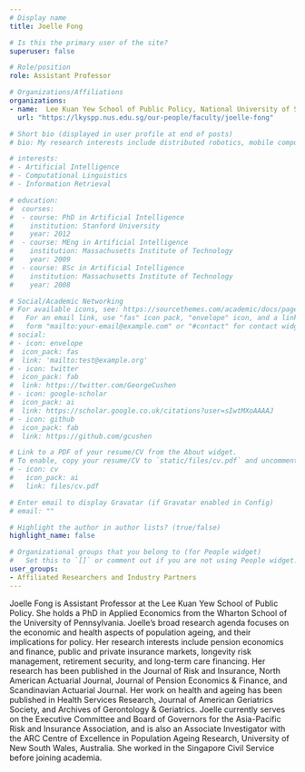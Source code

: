 ```yaml
---
# Display name
title: Joelle Fong

# Is this the primary user of the site?
superuser: false

# Role/position
role: Assistant Professor

# Organizations/Affiliations
organizations:
- name:  Lee Kuan Yew School of Public Policy, National University of Singapore
  url: "https://lkyspp.nus.edu.sg/our-people/faculty/joelle-fong"

# Short bio (displayed in user profile at end of posts)
# bio: My research interests include distributed robotics, mobile computing and programmable matter.

# interests:
# - Artificial Intelligence
# - Computational Linguistics
# - Information Retrieval

# education:
#  courses:
#  - course: PhD in Artificial Intelligence
#    institution: Stanford University
#    year: 2012
#  - course: MEng in Artificial Intelligence
#    institution: Massachusetts Institute of Technology
#    year: 2009
#  - course: BSc in Artificial Intelligence
#    institution: Massachusetts Institute of Technology
#    year: 2008

# Social/Academic Networking
# For available icons, see: https://sourcethemes.com/academic/docs/page-builder/#icons
#   For an email link, use "fas" icon pack, "envelope" icon, and a link in the
#   form "mailto:your-email@example.com" or "#contact" for contact widget.
# social:
# - icon: envelope
#  icon_pack: fas
#  link: 'mailto:test@example.org'
# - icon: twitter
#  icon_pack: fab
#  link: https://twitter.com/GeorgeCushen
# - icon: google-scholar
#  icon_pack: ai
#  link: https://scholar.google.co.uk/citations?user=sIwtMXoAAAAJ
# - icon: github
#  icon_pack: fab
#  link: https://github.com/gcushen

# Link to a PDF of your resume/CV from the About widget.
# To enable, copy your resume/CV to `static/files/cv.pdf` and uncomment the lines below.
# - icon: cv
#   icon_pack: ai
#   link: files/cv.pdf

# Enter email to display Gravatar (if Gravatar enabled in Config)
# email: ""

# Highlight the author in author lists? (true/false)
highlight_name: false

# Organizational groups that you belong to (for People widget)
#   Set this to `[]` or comment out if you are not using People widget.
user_groups:
- Affiliated Researchers and Industry Partners
---
```


Joelle Fong is Assistant Professor at the Lee Kuan Yew School of Public Policy. She holds a PhD in Applied Economics from the Wharton School of the University of Pennsylvania. Joelle’s broad research agenda focuses on the economic and health aspects of population ageing, and their implications for policy. Her research interests include pension economics and finance, public and private insurance markets, longevity risk management, retirement security, and long-term care financing. Her research has been published in the Journal of Risk and Insurance, North American Actuarial Journal, Journal of Pension Economics & Finance, and Scandinavian Actuarial Journal. Her work on health and ageing has been published in Health Services Research, Journal of American Geriatrics Society, and Archives of Gerontology & Geriatrics. Joelle currently serves on the Executive Committee and Board of Governors for the Asia-Pacific Risk and Insurance Association, and is also an Associate Investigator with the ARC Centre of Excellence in Population Ageing Research, University of New South Wales, Australia. She worked in the Singapore Civil Service before joining academia.
